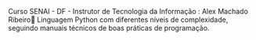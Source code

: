 
Curso SENAI - DF - Instrutor de Tecnologia da Informação : Alex Machado Ribeiro🐍
Linguagem Python com diferentes níveis de complexidade, seguindo manuais técnicos de boas práticas de programação.

